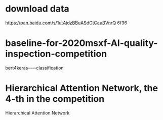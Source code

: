 # download data
https://pan.baidu.com/s/1utAjdzBBuASdGtCauBVnrQ 
6f36
# baseline-for-2020msxf-AI-quality-inspection-competition
bert4keras----classification
# Hierarchical Attention Network, the 4-th in the competition
Hierarchical Attention Network
